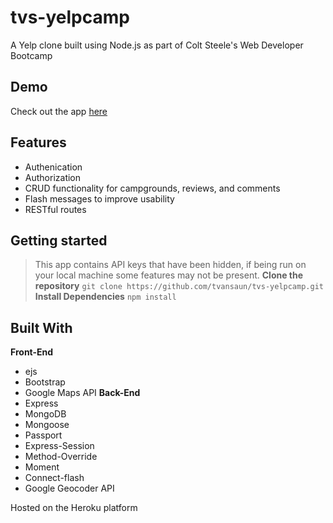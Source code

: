 # tvs-yelpcamp
A Yelp clone built using Node.js as part of Colt Steele's Web Developer Bootcamp

## Demo
Check out the app [here](tvs-yelpcamp.herokuapp.com)

## Features
* Authenication
* Authorization
* CRUD functionality for campgrounds, reviews, and comments
* Flash messages to improve usability
* RESTful routes

## Getting started
> This app contains API keys that have been hidden, if being run on your local machine some features may not be present.
**Clone the repository**
` git clone https://github.com/tvansaun/tvs-yelpcamp.git `
**Install Dependencies**
` npm install `

## Built With
**Front-End**
* ejs
* Bootstrap
* Google Maps API
**Back-End**
* Express
* MongoDB
* Mongoose
* Passport
* Express-Session
* Method-Override
* Moment
* Connect-flash
* Google Geocoder API

Hosted on the Heroku platform
